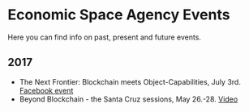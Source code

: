 
# Economic Space Agency Events

Here you can find info on past, present and future events.

## 2017

* The Next Frontier: Blockchain meets Object-Capabilities, July 3rd. [Facebook event](https://m.facebook.com/events/105756323332398)
* Beyond Blockchain - the Santa Cruz sessions, May 26.-28. [Video](https://www.facebook.com/economicspaceagency/videos/vb.441125329391494/544201529083873/?type=2&theater)
